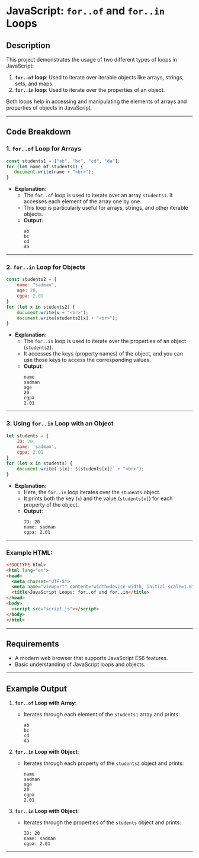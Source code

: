 

# JavaScript: `for..of` and `for..in` Loops

## Description

This project demonstrates the usage of two different types of loops in JavaScript:

1. **`for..of` loop**: Used to iterate over iterable objects like arrays, strings, sets, and maps.
2. **`for..in` loop**: Used to iterate over the properties of an object.

Both loops help in accessing and manipulating the elements of arrays and properties of objects in JavaScript.

---

## Code Breakdown

### 1. **`for..of` Loop for Arrays**

```javascript
const students1 = ["ab", "bc", "cd", "da"];
for (let name of students1) {
   document.write(name + "<br>");
}
```

- **Explanation**:
  - The `for..of` loop is used to iterate over an array `students1`. It accesses each element of the array one by one.
  - This loop is particularly useful for arrays, strings, and other iterable objects.
  - **Output**:
    ```
    ab
    bc
    cd
    da
    ```

---

### 2. **`for..in` Loop for Objects**

```javascript
const students2 = {
    name: "sadman",
    age: 20, 
    cgpa: 2.01
}
for (let x in students2) {
    document.write(x + "<br>");
    document.write(students2[x] + "<br>");
}
```

- **Explanation**:
  - The `for..in` loop is used to iterate over the properties of an object (`students2`).
  - It accesses the keys (property names) of the object, and you can use those keys to access the corresponding values.
  - **Output**:
    ```
    name
    sadman
    age
    20
    cgpa
    2.01
    ```

---

### 3. **Using `for..in` Loop with an Object**

```javascript
let students = {
    ID: 20,
    name: 'sadman',
    cgpa: 2.01
}
for (let x in students) {
    document.write(`${x}: ${students[x]}` + "<br>");
}
```

- **Explanation**:
  - Here, the `for..in` loop iterates over the `students` object.
  - It prints both the key (`x`) and the value (`students[x]`) for each property of the object.
  - **Output**:
    ```
    ID: 20
    name: sadman
    cgpa: 2.01
    ```

---

### Example HTML:

```html
<!DOCTYPE html>
<html lang="en">
<head>
  <meta charset="UTF-8">
  <meta name="viewport" content="width=device-width, initial-scale=1.0">
  <title>JavaScript Loops: for..of and for..in</title>
</head>
<body>
  <script src="script.js"></script>
</body>
</html>
```

---

## Requirements

- A modern web browser that supports JavaScript ES6 features.
- Basic understanding of JavaScript loops and objects.

---

## Example Output

1. **`for..of` Loop with Array**:
   - Iterates through each element of the `students1` array and prints:
     ```
     ab
     bc
     cd
     da
     ```

2. **`for..in` Loop with Object**:
   - Iterates through each property of the `students2` object and prints:
     ```
     name
     sadman
     age
     20
     cgpa
     2.01
     ```

3. **`for..in` Loop with Object**:
   - Iterates through the properties of the `students` object and prints:
     ```
     ID: 20
     name: sadman
     cgpa: 2.01
     ```

---

